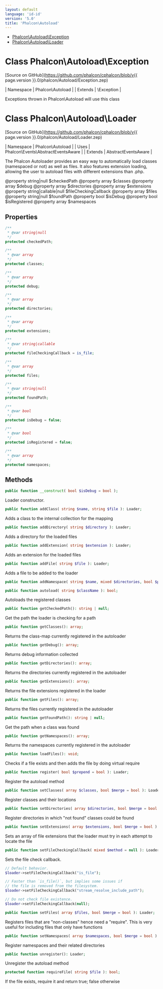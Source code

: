```yaml
---
layout: default
language: 'id-id'
version: '5.0'
title: 'Phalcon\Autoload'
---
```


* [Phalcon\Autoload\Exception](#autoload-exception)
* [Phalcon\Autoload\Loader](#autoload-loader)

<h1 id="autoload-exception">Class Phalcon\Autoload\Exception</h1>

[Source on GitHub](https://github.com/phalcon/cphalcon/blob/v{{ page.version }}.0/phalcon/Autoload/Exception.zep)

| Namespace  | Phalcon\Autoload | | Extends    | \Exception |

Exceptions thrown in Phalcon\Autoload will use this class



<h1 id="autoload-loader">Class Phalcon\Autoload\Loader</h1>

[Source on GitHub](https://github.com/phalcon/cphalcon/blob/v{{ page.version }}.0/phalcon/Autoload/Loader.zep)

| Namespace  | Phalcon\Autoload | | Uses       | Phalcon\Events\AbstractEventsAware | | Extends    | AbstractEventsAware |

The Phalcon Autoloader provides an easy way to automatically load classes (namespaced or not) as well as files. It also features extension loading, allowing the user to autoload files with different extensions than .php.

@property string|null          $checkedPath @property array                $classes @property array                $debug @property array                $directories @property array                $extensions @property string|callable|null $fileCheckingCallback @property array                $files @property string|null          $foundPath @property bool                 $isDebug @property bool                 $isRegistered @property array                $namespaces


## Properties
```php
/**
 * @var string|null
 */
protected checkedPath;

/**
 * @var array
 */
protected classes;

/**
 * @var array
 */
protected debug;

/**
 * @var array
 */
protected directories;

/**
 * @var array
 */
protected extensions;

/**
 * @var string|callable
 */
protected fileCheckingCallback = is_file;

/**
 * @var array
 */
protected files;

/**
 * @var string|null
 */
protected foundPath;

/**
 * @var bool
 */
protected isDebug = false;

/**
 * @var bool
 */
protected isRegistered = false;

/**
 * @var array
 */
protected namespaces;

```

## Methods

```php
public function __construct( bool $isDebug = bool );
```
Loader constructor.


```php
public function addClass( string $name, string $file ): Loader;
```
Adds a class to the internal collection for the mapping


```php
public function addDirectory( string $directory ): Loader;
```
Adds a directory for the loaded files


```php
public function addExtension( string $extension ): Loader;
```
Adds an extension for the loaded files


```php
public function addFile( string $file ): Loader;
```
Adds a file to be added to the loader


```php
public function addNamespace( string $name, mixed $directories, bool $prepend = bool ): Loader;
```

```php
public function autoload( string $className ): bool;
```
Autoloads the registered classes


```php
public function getCheckedPath(): string | null;
```
Get the path the loader is checking for a path


```php
public function getClasses(): array;
```
Returns the class-map currently registered in the autoloader


```php
public function getDebug(): array;
```
Returns debug information collected


```php
public function getDirectories(): array;
```
Returns the directories currently registered in the autoloader


```php
public function getExtensions(): array;
```
Returns the file extensions registered in the loader


```php
public function getFiles(): array;
```
Returns the files currently registered in the autoloader


```php
public function getFoundPath(): string | null;
```
Get the path when a class was found


```php
public function getNamespaces(): array;
```
Returns the namespaces currently registered in the autoloader


```php
public function loadFiles(): void;
```
Checks if a file exists and then adds the file by doing virtual require


```php
public function register( bool $prepend = bool ): Loader;
```
Register the autoload method


```php
public function setClasses( array $classes, bool $merge = bool ): Loader;
```
Register classes and their locations


```php
public function setDirectories( array $directories, bool $merge = bool ): Loader;
```
Register directories in which "not found" classes could be found


```php
public function setExtensions( array $extensions, bool $merge = bool ): Loader;
```
Sets an array of file extensions that the loader must try in each attempt to locate the file


```php
public function setFileCheckingCallback( mixed $method = null ): Loader;
```
Sets the file check callback.

```php
// Default behavior.
$loader->setFileCheckingCallback("is_file");

// Faster than `is_file()`, but implies some issues if
// the file is removed from the filesystem.
$loader->setFileCheckingCallback("stream_resolve_include_path");

// Do not check file existence.
$loader->setFileCheckingCallback(null);
```


```php
public function setFiles( array $files, bool $merge = bool ): Loader;
```
Registers files that are "non-classes" hence need a "require". This is very useful for including files that only have functions


```php
public function setNamespaces( array $namespaces, bool $merge = bool ): Loader;
```
Register namespaces and their related directories


```php
public function unregister(): Loader;
```
Unregister the autoload method


```php
protected function requireFile( string $file ): bool;
```
If the file exists, require it and return true; false otherwise


